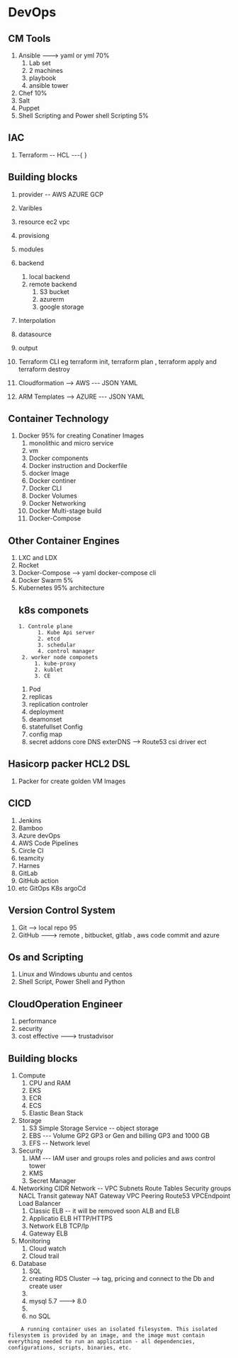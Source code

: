# DevOps 
## CM Tools 
1. Ansible ---> yaml or yml 70%
   1. Lab set 
   2. 2 machines 
   3. playbook
   4. ansible tower 
2. Chef 10% 
3. Salt
4. Puppet 
5. Shell Scripting and Power shell Scripting 5% 
## IAC 
1. Terraform  -- HCL ---{ }
  ## Building blocks
   1. provider -- AWS AZURE GCP 
   2. Varibles 
   3. resource ec2 vpc 
   4. provisiong 
   5. modules
   6. backend 
       1. local backend
       2. remote backend
            1. S3 bucket
            2. azurerm
            3. google storage
   7. Interpolation 
   8. datasource 
   9. output 
   10. Terraform CLI eg terraform init, terraform plan , terraform apply and terraform destroy 

1. Cloudformation --> AWS   --- JSON YAML 
2. ARM Templates --> AZURE  --- JSON YAML
## Container Technology 
1. Docker 95% for creating Conatiner Images 
   1. monolithic and micro service
   2. vm
   3. Docker components
   4. Docker instruction and Dockerfile 
   5. docker Image
   6. Docker continer
   7. Docker CLI 
   8. Docker Volumes
   9. Docker Networking 
   10. Docker Multi-stage build 
   11. Docker-Compose 
## Other Container Engines 
   1. LXC and LDX 
   2. Rocket 
1. Docker-Compose --> yaml docker-compose cli 
2. Docker Swarm 5%
3. Kubernetes 95%  architecture 
     ## k8s componets
       1. Controle plane
             1. Kube Api server
             2. etcd
             3. schedular
             4. control manager
        2. worker node componets
            1. kube-proxy
            2. kublet
            3. CE
     1. Pod
     2. replicas
     3. replication controler
     4. deployment
     5. deamonset
     6. statefullset
    Config
    1. config map
    2. secret
   addons
   core DNS
   exterDNS --> Route53 
   csi driver ect
## Hasicorp packer HCL2 DSL 
   1. Packer for create golden VM Images 
## CICD 
  1. Jenkins
  2. Bamboo
  3. Azure devOps
  4. AWS Code Pipelines
  5. Circle CI
  6. teamcity 
  7. Harnes 
  8. GitLab 
  9. GitHub action 
  10. etc 
 GitOps 
  K8s 
  argoCd 

## Version Control System
1. Git --> local repo 95
2. GitHub ---> remote , bitbucket, gitlab , aws code commit and azure 
## Os and Scripting 
1. Linux and Windows ubuntu and centos 
2. Shell Script, Power Shell and Python 

## CloudOperation Engineer

1. performance 
2. security 
3. cost effective ---> trustadvisor 
 

## Building blocks
1. Compute 
    1. CPU and RAM 
    2. EKS
    3. ECR 
    4. ECS
    5. Elastic Bean Stack 
2. Storage 
    1. S3 Simple Storage Service -- object storage 
    2. EBS --- Volume GP2 GP3 or Gen and billing GP3 and 1000 GB 
    3. EFS -- Network level 
3. Security 
   1. IAM  --- IAM user and groups roles and policies and aws control tower 
   2. KMS
   3. Secret Manager
4. Networking 
   CIDR
   Network -- VPC 
   Subnets
   Route Tables
   Security groups 
   NACL 
   Transit gateway 
   NAT Gateway 
   VPC Peering 
   Route53
   VPCEndpoint 
   Load Balancer
     1. Classic ELB   -- it will be removed soon ALB and ELB 
     2. Applicatio ELB  HTTP/HTTPS 
     3. Network ELB TCP/Ip 
     4. Gateway ELB 
5. Monitoring 
   1. Cloud watch 
   2. Cloud trail 
6. Database 
   1. SQL
   2. creating RDS Cluster --> tag, pricing  and connect to the Db and create user 
   3. 
   4. mysql 5.7  ---> 8.0 
   5. 
   6. no SQL 
    


```
    A running container uses an isolated filesystem. This isolated filesystem is provided by an image, and the image must contain everything needed to run an application - all dependencies, configurations, scripts, binaries, etc.
```